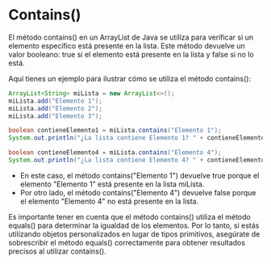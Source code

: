 # Contains()
El método contains() en un ArrayList de Java se utiliza para verificar si un elemento específico está presente en la lista. Este método devuelve un valor booleano: true si el elemento está presente en la lista y false si no lo está.

Aquí tienes un ejemplo para ilustrar cómo se utiliza el método contains():
``` java
ArrayList<String> miLista = new ArrayList<>();
miLista.add("Elemento 1");
miLista.add("Elemento 2");
miLista.add("Elemento 3");

boolean contieneElemento1 = miLista.contains("Elemento 1");
System.out.println("¿La lista contiene Elemento 1? " + contieneElemento1);

boolean contieneElemento4 = miLista.contains("Elemento 4");
System.out.println("¿La lista contiene Elemento 4? " + contieneElemento4);
```
+ En este caso, el método contains("Elemento 1") devuelve true porque el elemento "Elemento 1" está presente en la lista miLista.
+ Por otro lado, el método contains("Elemento 4") devuelve false porque el elemento "Elemento 4" no está presente en la lista.

Es importante tener en cuenta que el método contains() utiliza el método equals() para determinar la igualdad de los elementos. Por lo tanto, si estás utilizando objetos personalizados en lugar de tipos primitivos, asegúrate de sobrescribir el método equals() correctamente para obtener resultados precisos al utilizar contains().